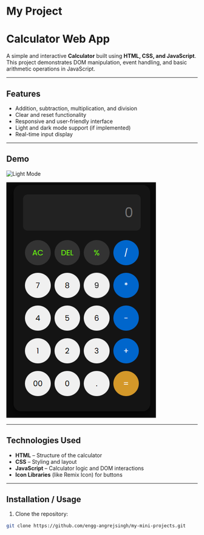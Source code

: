 # My Project 
# Calculator Web App

A simple and interactive **Calculator** built using **HTML, CSS, and JavaScript**. This project demonstrates DOM manipulation, event handling, and basic arithmetic operations in JavaScript.

---

## Features

- Addition, subtraction, multiplication, and division
- Clear and reset functionality
- Responsive and user-friendly interface
- Light and dark mode support (if implemented)
- Real-time input display

---

## Demo

![Light Mode](Demo/lightmode.png)

![Dark Mode](Demo/darkmode.png)



---

## Technologies Used

- **HTML** – Structure of the calculator
- **CSS** – Styling and layout
- **JavaScript** – Calculator logic and DOM interactions
- **Icon Libraries** (like Remix Icon) for buttons

---

## Installation / Usage

1. Clone the repository:

```bash
git clone https://github.com/engg-angrejsingh/my-mini-projects.git
